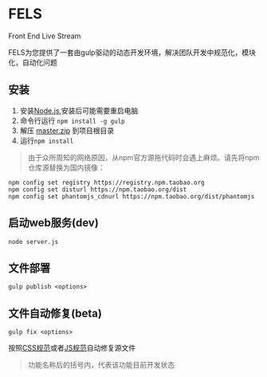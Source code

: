 FELS
======

Front End Live Stream

FELS为您提供了一套由gulp驱动的动态开发环境，解决团队开发中规范化，模块化，自动化问题

## 安装 ##

1.   安装[Node.js](http://nodejs.org/download/),安装后可能需要重启电脑
1.   命令行运行 `npm install -g gulp`
1.   解压 [master.zip](https://github.com/gucong3000/build-script/archive/master.zip) 到项目根目录
1.   运行`npm install`

>   由于众所周知的网络原因，从npm官方源拖代码时会遇上麻烦。请先将npm仓库源替换为国内镜像：

```shell
npm config set registry https://registry.npm.taobao.org
npm config set disturl https://npm.taobao.org/dist
npm config set phantomjs_cdnurl https://npm.taobao.org/dist/phantomjs
```

## 启动web服务(dev)

```shell
node server.js
```

## 文件部署

```shell
gulp publish <options>
```

## 文件自动修复(beta)

```shell
gulp fix <options>
```
按照[CSS规范](./docs/style_standard.md)或者[JS规范](./docs/script_standard.md)自动修复源文件

> 功能名称后的括号内，代表该功能目前开发状态